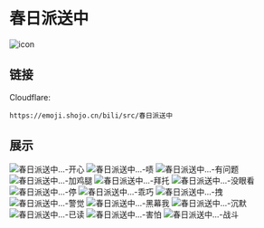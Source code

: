 # 春日派送中
![icon](https://emoji.shojo.cn/bili/src/春日派送中/icon.png)
## 链接
Cloudflare:
```
https://emoji.shojo.cn/bili/src/春日派送中
```
## 展示
![春日派送中...-开心](https://emoji.shojo.cn/bili/src/春日派送中/春日派送中...-开心.png)
![春日派送中...-啧](https://emoji.shojo.cn/bili/src/春日派送中/春日派送中...-啧.png)
![春日派送中...-有问题](https://emoji.shojo.cn/bili/src/春日派送中/春日派送中...-有问题.png)
![春日派送中...-加鸡腿](https://emoji.shojo.cn/bili/src/春日派送中/春日派送中...-加鸡腿.png)
![春日派送中...-拜托](https://emoji.shojo.cn/bili/src/春日派送中/春日派送中...-拜托.png)
![春日派送中...-没眼看](https://emoji.shojo.cn/bili/src/春日派送中/春日派送中...-没眼看.png)
![春日派送中...-停](https://emoji.shojo.cn/bili/src/春日派送中/春日派送中...-停.png)
![春日派送中...-乖巧](https://emoji.shojo.cn/bili/src/春日派送中/春日派送中...-乖巧.png)
![春日派送中...-拽](https://emoji.shojo.cn/bili/src/春日派送中/春日派送中...-拽.png)
![春日派送中...-警觉](https://emoji.shojo.cn/bili/src/春日派送中/春日派送中...-警觉.png)
![春日派送中...-黑幕我](https://emoji.shojo.cn/bili/src/春日派送中/春日派送中...-黑幕我.png)
![春日派送中...-沉默](https://emoji.shojo.cn/bili/src/春日派送中/春日派送中...-沉默.png)
![春日派送中...-已读](https://emoji.shojo.cn/bili/src/春日派送中/春日派送中...-已读.png)
![春日派送中...-害怕](https://emoji.shojo.cn/bili/src/春日派送中/春日派送中...-害怕.png)
![春日派送中...-战斗](https://emoji.shojo.cn/bili/src/春日派送中/春日派送中...-战斗.png)
